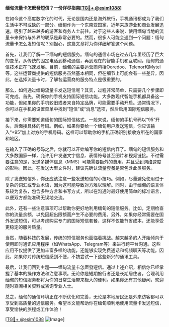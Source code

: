 **缅甸流量卡怎麽發短信？一份详尽指南[[TG💪+ @esim1088](https://t.me/s/esim1088)]**

在如今这个高度数字化的时代，无论是国内还是海外旅行，手机通讯都成为了我们生活中不可或缺的一部分。缅甸作为一个东南亚国家，近年来旅游业和商业发展迅速，吸引了越来越多的游客和商务人士前往。对于这些人来说，使用缅甸当地的流量卡来保持与外界的联系是非常必要的。然而，很多人可能会遇到一个问题：缅甸流量卡怎么发短信呢？别担心，这篇文章将为你详细解答这个问题。

首先，让我们了解一下缅甸的短信服务。缅甸的通信市场在过去几年里经历了巨大的变革。从传统的固定电话到移动通信，再到现在的智能手机和互联网，缅甸的通信技术正在飞速发展。目前，缅甸的主要运营商包括Ooredoo、Telenor和Mytel等。这些运营商提供的短信服务虽然基本相同，但在细节上可能会有一些差异。因此，在选择流量卡时，了解各运营商的服务特点是很重要的。

那么，如何通过缅甸流量卡发送短信呢？其实，过程非常简单，只需要几个步骤即可完成。首先，确保你的手机支持国际短信功能。大多数现代智能手机都具备这一功能，但如果你的手机较旧或者来自特定品牌，可能需要手动开启。通常情况下，你可以在手机的设置菜单中找到“短信”或“消息”选项，然后启用国际短信服务。

接下来，你需要知道缅甸的国际短信格式。一般来说，缅甸的手机号码以“95”开头，后面接具体的号码。例如，如果你要给一个缅甸用户发送短信，你应该输入“+95”加上对方的手机号码。这样可以帮助你的手机正确识别接收方所在的国家和地区。

在输入了正确的号码之后，你就可以开始编写你的短信内容了。缅甸的短信服务和大多数国家一样，允许用户发送文字信息、表情符号甚至图片和视频链接。不过需要注意的是，发送多媒体信息（MMS）可能需要额外的费用，并且受到网络速度的影响。因此，在发送大型文件时，建议先确认流量套餐是否包含此类服务。

除了发送短信外，你还应该注意一些发送短信的小技巧。例如，尽量避免使用过于复杂的词汇或专业术语，因为这可能导致对方难以理解。同时，由于缅甸的语言体系较为复杂，包含多种方言和书写方式，所以在沟通时最好使用简单的标准语言，以便双方都能准确无误地交流。

此外，还有一些注意事项可以帮助你更好地利用缅甸的短信服务。比如，定期检查你的流量余额，以免因超出限额而产生不必要的费用。另外，如果你经常需要在国外发送短信，可以考虑购买专门的国际短信套餐，这样不仅能节省成本，还能享受更稳定的服务质量。

当然，随着科技的发展，传统的短信服务也面临着挑战。越来越多的人开始倾向于使用即时通讯应用程序（如WhatsApp、Telegram等）来进行跨平台沟通。这些应用不仅提供了更加丰富多样的功能，还能够实现免费通话和视频聊天等功能。因此，如果你对传统短信感到不便，不妨尝试一下这些新兴的通讯工具。

最后，让我们回到主题——缅甸流量卡怎麽發短信。通过上述介绍，相信你已经掌握了基本的操作方法和注意事项。无论你是短期旅行者还是长期居住者，合理利用缅甸的短信服务都将为你的日常生活带来极大的便利。如果你还有其他疑问，欢迎随时查阅相关资料或咨询专业人士。

总之，缅甸的通信环境正在不断优化和完善，无论是本地居民还是外来访客都可以享受到高质量的通信服务。希望本文能帮助你在缅甸顺利地使用流量卡发送短信，享受愉快的旅程或工作体验！

[[TG💪+ @esim1088](https://t.me/s/esim1088) ![Image](https://i.postimg.cc/4NQfJmqS/Snipaste-2025-05-13-00-14-12.png)]